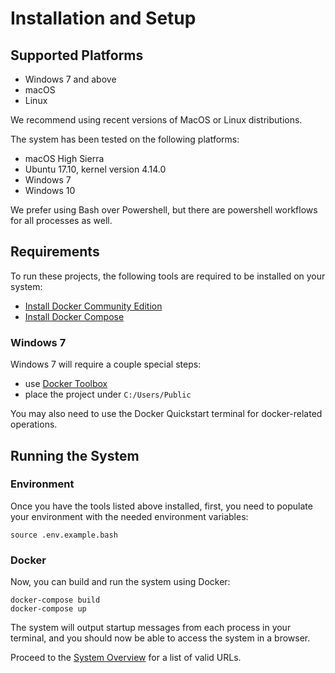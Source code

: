 # Installation and Setup

## Supported Platforms

- Windows 7 and above
- macOS
- Linux

We recommend using recent versions of MacOS or Linux distributions.

The system has been tested on the following platforms:

- macOS High Sierra
- Ubuntu 17.10, kernel version 4.14.0
- Windows 7
- Windows 10

We prefer using Bash over Powershell, but there are powershell workflows for all processes as well.

## Requirements

To run these projects, the following tools are required to be installed on your system:

- [Install Docker Community Edition](https://www.docker.com/community-edition#/download)
- [Install Docker Compose](https://docs.docker.com/compose/install/)

### Windows 7

Windows 7 will require a couple special steps:

- use [Docker Toolbox](https://docs.docker.com/toolbox/toolbox_install_windows/)
- place the project under `C:/Users/Public`

You may also need to use the Docker Quickstart terminal for docker-related operations.


## Running the System

### Environment

Once you have the tools listed above installed, first, you need to populate your environment with the needed environment variables:

```
source .env.example.bash
```

### Docker

Now, you can build and run the system using Docker:

```
docker-compose build
docker-compose up
```

The system will output startup messages from each process in your terminal, and you should now be able to access the system in a browser.

Proceed to the [System Overview](system-overview.md) for a list of valid URLs.